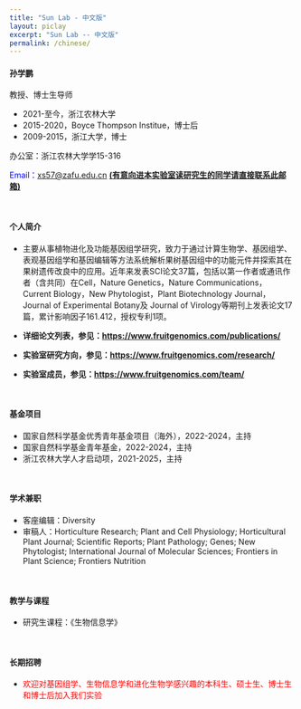 ```yaml
---
title: "Sun Lab - 中文版"
layout: piclay
excerpt: "Sun Lab -- 中文版"
permalink: /chinese/
---
```



#### **孙学鹏**
教授、博士生导师

- 2021-至今，浙江农林大学
- 2015-2020，Boyce Thompson Institue，博士后
- 2009-2015，浙江大学，博士

办公室：浙江农林大学学15-316

<font color="blue">Email：xs57@zafu.edu.cn</font>  **<u>(有意向进本实验室读研究生的同学请直接联系此邮箱)</u>**
   
<br/>

#### 个人简介
- 主要从事植物进化及功能基因组学研究，致力于通过计算生物学、基因组学、表观基因组学和基因编辑等方法系统解析果树基因组中的功能元件并探索其在果树遗传改良中的应用。近年来发表SCI论文37篇，包括以第一作者或通讯作者（含共同）在Cell，Nature Genetics，Nature Communications，Current Biology，New Phytologist，Plant Biotechnology Journal，Journal of Experimental Botany及 Journal of Virology等期刊上发表论文17篇，累计影响因子161.412，授权专利1项。

- **详细论文列表，参见：https://www.fruitgenomics.com/publications/**

- **实验室研究方向，参见：https://www.fruitgenomics.com/research/**

- **实验室成员，参见：https://www.fruitgenomics.com/team/**
  
<br/>

#### 基金项目

- 国家自然科学基金优秀青年基金项目（海外），2022-2024，主持
- 国家自然科学基金青年基金，2022-2024，主持
- 浙江农林大学人才启动项，2021-2025，主持
  
<br/>

#### 学术兼职
- 客座编辑：Diversity
- 审稿人：Horticulture Research; Plant and Cell Physiology; Horticultural Plant Journal; Scientific Reports; Plant Pathology; Genes; New Phytologist; International Journal of Molecular Sciences; Frontiers in Plant Science; Frontiers Nutrition
  
<br/>

#### 教学与课程
- 研究生课程：《生物信息学》
  
<br/>


#### 长期招聘
- <font color="red">欢迎对基因组学、生物信息学和进化生物学感兴趣的本科生、硕士生、博士生和博士后加入我们实验</font>
<br/>
<br/>



  

